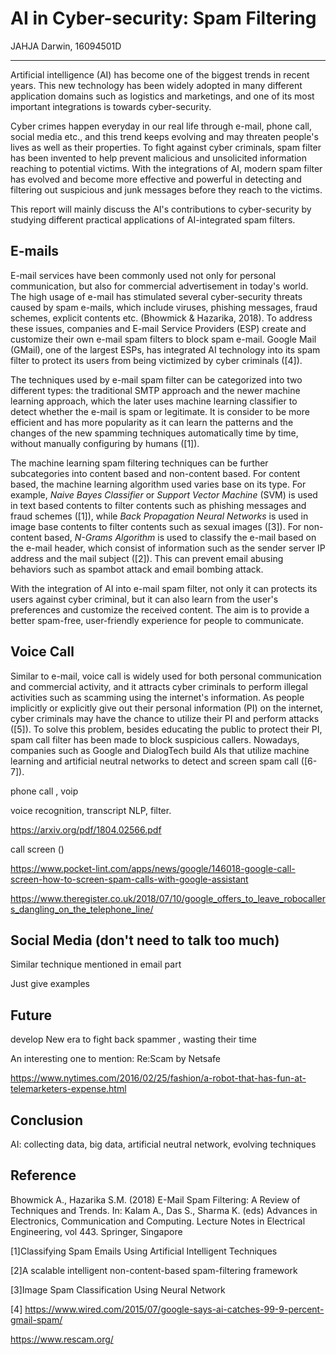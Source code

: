 # AI in Cyber-security: Spam Filtering

JAHJA Darwin, 16094501D

---
Artificial intelligence (AI) has become one of the biggest trends in recent years. This new technology has been widely adopted in many different application domains such as logistics and marketings, and one of its most important integrations is towards cyber-security.

Cyber crimes happen everyday in our real life through e-mail, phone call, social media etc., and this trend keeps evolving and may threaten people's lives as well as their properties. To fight against cyber criminals, spam filter has been invented to help prevent malicious and unsolicited information reaching to potential victims. With the integrations of AI, modern spam filter has evolved and become more effective and powerful in detecting and filtering out suspicious and junk messages before they reach to the victims.

This report will mainly discuss the AI's contributions to cyber-security by studying different practical applications of AI-integrated spam filters.

## E-mails

E-mail services have been commonly used not only for personal communication, but also for commercial advertisement in today's world. The high usage of e-mail has stimulated several cyber-security threats caused by spam e-mails, which include viruses, phishing messages, fraud schemes, explicit contents etc. (Bhowmick & Hazarika, 2018). To address these issues, companies and E-mail Service Providers (ESP) create and customize their own e-mail spam filters to block spam e-mail. Google Mail (GMail), one of the largest ESPs, has integrated AI technology into its spam filter to protect its users from being victimized by cyber criminals ([4]).

The techniques used by e-mail spam filter can be categorized into two different types: the traditional SMTP approach and the newer machine learning approach, which the later uses machine learning classifier to detect whether the e-mail is spam or legitimate. It is consider to be more efficient and has more popularity as it can learn the patterns and the changes of the new spamming techniques automatically time by time, without manually configuring by humans ([1]).

The machine learning spam filtering techniques can be further subcategories into content based and non-content based. For content based, the machine learning algorithm used varies base on its type. For example, *Naive Bayes Classifier* or *Support Vector Machine* (SVM) is used in text based contents to filter contents such as phishing messages and fraud schemes ([1]), while *Back Propagation Neural Networks* is used in image base contents to filter contents such as sexual images ([3]). For non-content based, *N-Grams Algorithm* is used to classify the e-mail based on the e-mail header, which consist of information such as the sender server IP address and the mail subject ([2]). This can prevent email abusing behaviors such as spambot attack and email bombing attack.

With the integration of AI into e-mail spam filter, not only it can protects its users against cyber criminal, but it can also learn from the user's preferences and customize the received content. The aim is to provide a better spam-free, user-friendly experience for people to communicate.

## Voice Call

Similar to e-mail, voice call is widely used for both personal communication and commercial activity, and it attracts cyber criminals to perform illegal activities such as scamming using the internet's information. As people implicitly or explicitly give out their personal information (PI) on the internet, cyber criminals may have the chance to utilize their PI and perform attacks ([5]). To solve this problem, besides educating the public to protect their PI, spam call filter has been made to block suspicious callers. Nowadays, companies such as Google and DialogTech build AIs that utilize machine learning and artificial neutral networks to detect and screen spam call ([6-7]).



phone call , voip

voice recognition, transcript NLP, filter. 

https://arxiv.org/pdf/1804.02566.pdf

call screen ()

https://www.pocket-lint.com/apps/news/google/146018-google-call-screen-how-to-screen-spam-calls-with-google-assistant

https://www.theregister.co.uk/2018/07/10/google_offers_to_leave_robocallers_dangling_on_the_telephone_line/

## Social Media (don't need to talk too much)

Similar technique mentioned in email part

Just give examples

## Future

develop  New era to fight back spammer , wasting their time

An interesting one to mention: Re:Scam by Netsafe

https://www.nytimes.com/2016/02/25/fashion/a-robot-that-has-fun-at-telemarketers-expense.html

## Conclusion

AI: collecting data, big data, artificial neutral network, evolving techniques

## Reference

Bhowmick A., Hazarika S.M. (2018) E-Mail Spam Filtering: A Review of Techniques and Trends. In: Kalam A., Das S., Sharma K. (eds) Advances in Electronics, Communication and Computing. Lecture Notes in Electrical Engineering, vol 443. Springer, Singapore

[1]Classifying Spam Emails Using Artificial Intelligent Techniques 

[2]A scalable intelligent non-content-based spam-filtering framework

[3]Image Spam Classification Using Neural Network

[4] https://www.wired.com/2015/07/google-says-ai-catches-99-9-percent-gmail-spam/

https://www.rescam.org/